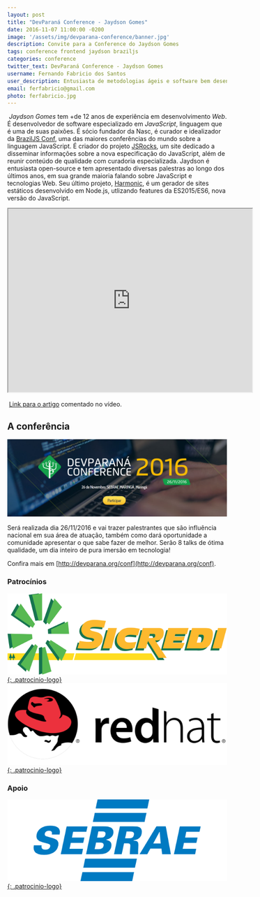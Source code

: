 ```yaml
---
layout: post
title: "DevParaná Conference - Jaydson Gomes"
date: 2016-11-07 11:00:00 -0200
image: '/assets/img/devparana-conference/banner.jpg'
description: Convite para a Conference do Jaydson Gomes
tags: conference frontend jaydson braziljs
categories: conference
twitter_text: DevParaná Conference - Jaydson Gomes
username: Fernando Fabricio dos Santos
user_description: Entusiasta de metodologias ágeis e software bem desenvolvido!
email: ferfabricio@gmail.com
photo: ferfabricio.jpg
---
```

​
*Jaydson Gomes* tem +de 12 anos de experiência em desenvolvimento *Web*.
​É desenvolvedor de software especializado em *JavaScript*, linguagem que é uma de suas paixões.
​É sócio fundador da Nasc, é curador e idealizador da [​BrazilJS Conf](http://braziljs.com.br/), uma das maiores conferências do mundo sobre a linguagem JavaScript.
É criador do ​projeto [JSRocks](http://jsrocks.org/), um site dedicado a disseminar informações sobre a nova especificação do JavaScript, além de reunir conteúdo de qualidade com curadoria especializada.
​Jaydson é entusiasta open-source e tem apresentado diversas palestras ao longo dos últimos anos, em sua grande maioria falando sobre JavaScript e tecnologias Web.
Seu último projeto, [​Harmonic​](https://github.com/JSRocksHQ/harmonic), é um gerador de sites estáticos desenvolvido em ​Node.js, utlizando features da ES2015/ES6, nova versão do JavaScript.

<iframe width="560" height="420" src="http://www.youtube.com/embed/bZIQTDfelfE?color=white&theme=light"></iframe>

​
[Link para o artigo](https://jaydson.com/como-e-ser-um-bom-desenvolvedor-em-2016/) comentado no vídeo.

## A conferência
[![DevParaná Conference 2016](/assets/img/posts/devparana-conference/banner.png)](http://devparana.org/conf)

Será realizada dia 26/11/2016 e vai trazer palestrantes que são influência nacional em sua área de atuação, também como dará oportunidade a comunidade apresentar o que sabe fazer de melhor.
Serão 8 talks de ótima qualidade, um dia inteiro de pura imersão em tecnologia!

Confira mais em [http://devparana.org/conf](http://devparana.org/conf).

### Patrocínios
[![Sicredi](/assets/img/posts/devparana-conference/sicredi.png){: .patrocinio-logo}](https://www.sicredi.com.br)
[![RedHat](/assets/img/posts/devparana-conference/redhat.png){: .patrocinio-logo}](https://www.redhat.com)

### Apoio
[![Sebrae](/assets/img/posts/devparana-conference/sebrae.png){: .patrocinio-logo}](http://www.sebraepr.com.br/)